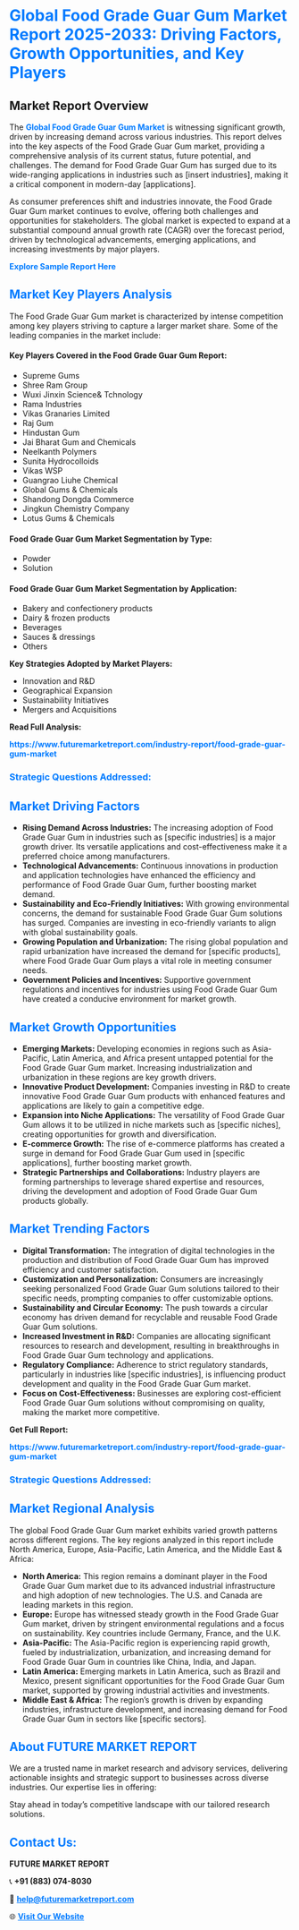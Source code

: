 <h1 style="color: #007BFF;">Global Food Grade Guar Gum Market Report 2025-2033: Driving Factors, Growth Opportunities, and Key Players</h1>

<section id="overview">
<h2>Market Report Overview</h2>
<p>The <a href="https://www.futuremarketreport.com/industry-report/food-grade-guar-gum-market" style="color: #007BFF; text-decoration: none;"><strong>Global Food Grade Guar Gum Market</strong></a> is witnessing significant growth, driven by increasing demand across various industries. This report delves into the key aspects of the Food Grade Guar Gum market, providing a comprehensive analysis of its current status, future potential, and challenges. The demand for Food Grade Guar Gum has surged due to its wide-ranging applications in industries such as [insert industries], making it a critical component in modern-day [applications].</p>
<p>As consumer preferences shift and industries innovate, the Food Grade Guar Gum market continues to evolve, offering both challenges and opportunities for stakeholders. The global market is expected to expand at a substantial compound annual growth rate (CAGR) over the forecast period, driven by technological advancements, emerging applications, and increasing investments by major players.</p>
</section>

<section id="overview">
<p><a href="https://www.futuremarketreport.com/request-sample/reportId=54788" style="color: #007BFF; text-decoration: none;"><strong>Explore Sample Report Here</strong></a></p>
</section>

<section id="key-players">
<h2 style="color: #007BFF;">Market Key Players Analysis</h2>
<p>The Food Grade Guar Gum market is characterized by intense competition among key players striving to capture a larger market share. Some of the leading companies in the market include:</p>
<h4>Key Players Covered in the Food Grade Guar Gum Report:</h4>
<ul><li>Supreme Gums</li><li>Shree Ram Group</li><li>Wuxi Jinxin Science&amp; Tchnology</li><li>Rama Industries</li><li>Vikas Granaries Limited</li><li>Raj Gum</li><li>Hindustan Gum</li><li>Jai Bharat Gum and Chemicals</li><li>Neelkanth Polymers</li><li>Sunita Hydrocolloids</li><li>Vikas WSP</li><li>Guangrao Liuhe Chemical</li><li>Global Gums &amp; Chemicals</li><li>Shandong Dongda Commerce</li><li>Jingkun Chemistry Company</li><li>Lotus Gums &amp; Chemicals</li></ul>
<h4>Food Grade Guar Gum Market Segmentation by Type:</h4>
<ul><li>Powder</li><li>Solution</li></ul>

<h4>Food Grade Guar Gum Market Segmentation by Application:</h4>
<ul><li>Bakery and confectionery products</li><li>Dairy &amp; frozen products</li><li>Beverages</li><li>Sauces &amp; dressings</li><li>Others</li></ul>
<p><strong>Key Strategies Adopted by Market Players:</strong></p>
<ul>
<li>Innovation and R&D</li>
<li>Geographical Expansion</li>
<li>Sustainability Initiatives</li>
<li>Mergers and Acquisitions</li>
</ul>
</section>

<section>
<p><strong>Read Full Analysis: </strong></p><a href="https://www.futuremarketreport.com/industry-report/food-grade-guar-gum-market" style="color: #007BFF; text-decoration: none;"><strong>https://www.futuremarketreport.com/industry-report/food-grade-guar-gum-market</strong></a>
<h3 style="color: #007BFF;">Strategic Questions Addressed:</h3>
</section>

<section id="driving-factors">
<h2 style="color: #007BFF;">Market Driving Factors</h2>
<ul>
<li><strong>Rising Demand Across Industries:</strong> The increasing adoption of Food Grade Guar Gum in industries such as [specific industries] is a major growth driver. Its versatile applications and cost-effectiveness make it a preferred choice among manufacturers.</li>
<li><strong>Technological Advancements:</strong> Continuous innovations in production and application technologies have enhanced the efficiency and performance of Food Grade Guar Gum, further boosting market demand.</li>
<li><strong>Sustainability and Eco-Friendly Initiatives:</strong> With growing environmental concerns, the demand for sustainable Food Grade Guar Gum solutions has surged. Companies are investing in eco-friendly variants to align with global sustainability goals.</li>
<li><strong>Growing Population and Urbanization:</strong> The rising global population and rapid urbanization have increased the demand for [specific products], where Food Grade Guar Gum plays a vital role in meeting consumer needs.</li>
<li><strong>Government Policies and Incentives:</strong> Supportive government regulations and incentives for industries using Food Grade Guar Gum have created a conducive environment for market growth.</li>
</ul>
</section>

<section id="growth-opportunities">
<h2 style="color: #007BFF;">Market Growth Opportunities</h2>
<ul>
<li><strong>Emerging Markets:</strong> Developing economies in regions such as Asia-Pacific, Latin America, and Africa present untapped potential for the Food Grade Guar Gum market. Increasing industrialization and urbanization in these regions are key growth drivers.</li>
<li><strong>Innovative Product Development:</strong> Companies investing in R&D to create innovative Food Grade Guar Gum products with enhanced features and applications are likely to gain a competitive edge.</li>
<li><strong>Expansion into Niche Applications:</strong> The versatility of Food Grade Guar Gum allows it to be utilized in niche markets such as [specific niches], creating opportunities for growth and diversification.</li>
<li><strong>E-commerce Growth:</strong> The rise of e-commerce platforms has created a surge in demand for Food Grade Guar Gum used in [specific applications], further boosting market growth.</li>
<li><strong>Strategic Partnerships and Collaborations:</strong> Industry players are forming partnerships to leverage shared expertise and resources, driving the development and adoption of Food Grade Guar Gum products globally.</li>
</ul>
</section>

<section id="trending-factors">
<h2 style="color: #007BFF;">Market Trending Factors</h2>
<ul>
<li><strong>Digital Transformation:</strong> The integration of digital technologies in the production and distribution of Food Grade Guar Gum has improved efficiency and customer satisfaction.</li>
<li><strong>Customization and Personalization:</strong> Consumers are increasingly seeking personalized Food Grade Guar Gum solutions tailored to their specific needs, prompting companies to offer customizable options.</li>
<li><strong>Sustainability and Circular Economy:</strong> The push towards a circular economy has driven demand for recyclable and reusable Food Grade Guar Gum solutions.</li>
<li><strong>Increased Investment in R&D:</strong> Companies are allocating significant resources to research and development, resulting in breakthroughs in Food Grade Guar Gum technology and applications.</li>
<li><strong>Regulatory Compliance:</strong> Adherence to strict regulatory standards, particularly in industries like [specific industries], is influencing product development and quality in the Food Grade Guar Gum market.</li>
<li><strong>Focus on Cost-Effectiveness:</strong> Businesses are exploring cost-efficient Food Grade Guar Gum solutions without compromising on quality, making the market more competitive.</li>
</ul>
</section>

<section>
<p><strong>Get Full Report: </strong></p><a href="https://www.futuremarketreport.com/industry-report/food-grade-guar-gum-market" style="color: #007BFF; text-decoration: none;"><strong>https://www.futuremarketreport.com/industry-report/food-grade-guar-gum-market</strong></a>
<h3 style="color: #007BFF;">Strategic Questions Addressed:</h3>
</section>


<section id="regional-analysis">
<h2 style="color: #007BFF;">Market Regional Analysis</h2>
<p>The global Food Grade Guar Gum market exhibits varied growth patterns across different regions. The key regions analyzed in this report include North America, Europe, Asia-Pacific, Latin America, and the Middle East & Africa:</p>
<ul>
<li><strong>North America:</strong> This region remains a dominant player in the Food Grade Guar Gum market due to its advanced industrial infrastructure and high adoption of new technologies. The U.S. and Canada are leading markets in this region.</li>
<li><strong>Europe:</strong> Europe has witnessed steady growth in the Food Grade Guar Gum market, driven by stringent environmental regulations and a focus on sustainability. Key countries include Germany, France, and the U.K.</li>
<li><strong>Asia-Pacific:</strong> The Asia-Pacific region is experiencing rapid growth, fueled by industrialization, urbanization, and increasing demand for Food Grade Guar Gum in countries like China, India, and Japan.</li>
<li><strong>Latin America:</strong> Emerging markets in Latin America, such as Brazil and Mexico, present significant opportunities for the Food Grade Guar Gum market, supported by growing industrial activities and investments.</li>
<li><strong>Middle East & Africa:</strong> The region’s growth is driven by expanding industries, infrastructure development, and increasing demand for Food Grade Guar Gum in sectors like [specific sectors].</li>
</ul>
</section>

<footer>
<h2 style="color: #007BFF;">About FUTURE MARKET REPORT</h2>
<p>We are a trusted name in market research and advisory services, delivering actionable insights and strategic support to businesses across diverse industries. Our expertise lies in offering:</p>

<p>Stay ahead in today’s competitive landscape with our tailored research solutions.</p>

<h2 style="color: #007BFF;">Contact Us:</h2>
<p><strong>FUTURE MARKET REPORT</strong></p>
<p>📞 <strong>+91 (883) 074-8030</strong></p>
<p>📧 <strong><a href="mailto:help@futuremarketreport.com" style="color: #007BFF;">help@futuremarketreport.com</a></strong></p>
<p>🌐 <strong><a href="https://www.futuremarketreport.com/" style="color: #007BFF;">Visit Our Website</a></strong></p>
</footer>